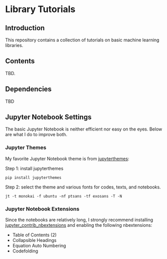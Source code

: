 # Library Tutorials

## Introduction 

This repository contains a collection of tutorials on basic machine learning libraries.   


## Contents

TBD.

## Dependencies

TBD

## Jupyter Notebook Settings 

The basic Jupyter Notebook is neither efficient nor easy on the eyes. Below are what I do to improve both. 

### Jupyter Themes 
My favorite Jupyter Notebook theme is from [jupyterthemes](https://github.com/dunovank/jupyter-themes):

Step 1: install jupyterthemes 

``pip install jupyterthemes``

Step 2: select the theme and various fonts for codes, texts, and notebooks. 

``jt -t monokai -f ubuntu -nf ptsans -tf exosans -T -N``

### Jupyter Notebook Extensions 

Since the notebooks are relatively long, I strongly recommend installing [jupyter_contrib_nbextensions](https://jupyter-contrib-nbextensions.readthedocs.io/en/latest/index.html) 
and enabling the following nbextensions:

- Table of Contents (2)
- Collapsible Headings
- Equation Auto Numbering 
- Codefolding 



